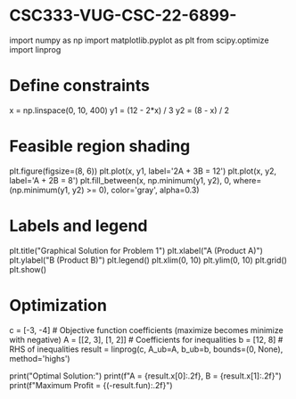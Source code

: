 # CSC333-VUG-CSC-22-6899-
import numpy as np
import matplotlib.pyplot as plt
from scipy.optimize import linprog

# Define constraints
x = np.linspace(0, 10, 400)
y1 = (12 - 2*x) / 3
y2 = (8 - x) / 2

# Feasible region shading
plt.figure(figsize=(8, 6))
plt.plot(x, y1, label='2A + 3B = 12')
plt.plot(x, y2, label='A + 2B = 8')
plt.fill_between(x, np.minimum(y1, y2), 0, where=(np.minimum(y1, y2) >= 0), color='gray', alpha=0.3)

# Labels and legend
plt.title("Graphical Solution for Problem 1")
plt.xlabel("A (Product A)")
plt.ylabel("B (Product B)")
plt.legend()
plt.xlim(0, 10)
plt.ylim(0, 10)
plt.grid()
plt.show()

# Optimization
c = [-3, -4]  # Objective function coefficients (maximize becomes minimize with negative)
A = [[2, 3], [1, 2]]  # Coefficients for inequalities
b = [12, 8]  # RHS of inequalities
result = linprog(c, A_ub=A, b_ub=b, bounds=(0, None), method='highs')

print("Optimal Solution:")
print(f"A = {result.x[0]:.2f}, B = {result.x[1]:.2f}")
print(f"Maximum Profit = {(-result.fun):.2f}")
